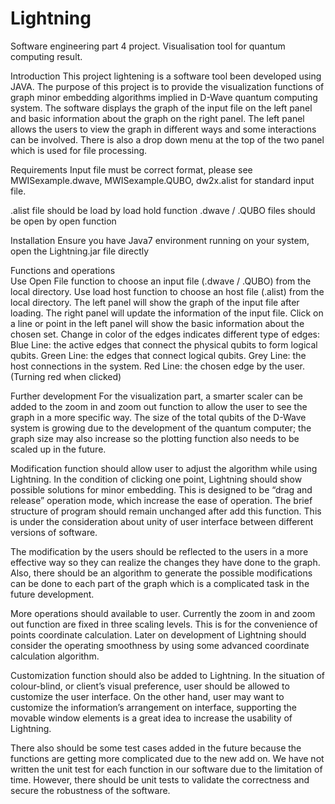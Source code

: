 # Lightning

Software engineering part 4 project. Visualisation tool for quantum computing result.

Introduction
This project lightening is a software tool been developed using JAVA. The purpose of this project is to provide the visualization functions of graph minor embedding algorithms implied in D-Wave quantum computing system. The software displays the graph of the input file on the left panel and basic information about the graph on the right panel. The left panel allows the users to view the graph in different ways and some interactions can be involved. There is also a drop down menu at the top of the two panel which is used for file processing.

Requirements
Input file must be correct format, please see MWISexample.dwave, MWISexample.QUBO, dw2x.alist for standard input file.

.alist file should be load by load hold function
.dwave / .QUBO files should be open by open function

Installation
Ensure you have Java7 environment running on your system, open the Lightning.jar file directly

Functions and operations	
Use Open File function to choose an input file (.dwave / .QUBO) from the local directory.
Use load host function to choose an host file (.alist) from the local directory.
The left panel will show the graph of the input file after loading. 
The right panel will update the information of the input file.
Click on a line or point in the left panel will show the basic information about the chosen set.
Change in color of the edges indicates different type of edges:
Blue Line: the active edges that connect the physical qubits to form logical qubits.
Green Line: the edges that connect logical qubits.
Grey Line: the host connections in the system.
Red Line: the chosen edge by the user. (Turning red when clicked)

Further development
For the visualization part, a smarter scaler can be added to the zoom in and zoom out function to allow the user to see the graph in a more specific way. The size of the total qubits of the D-Wave system is growing due to the development of the quantum computer; the graph size may  also  increase so the plotting function also needs to be scaled up in the future.  

Modification function should allow user to adjust the algorithm while using Lightning. In the condition of clicking one point, Lightning should show possible solutions for minor embedding. This is designed to be “drag and release” operation mode, which increase the ease of operation. The brief structure of program should remain unchanged after add this function. This is under the consideration about unity of user interface between different versions of software.

The modification by the users should be reflected to the users in a more effective way so they can realize the changes they have done to the graph. Also, there should be an algorithm to generate the possible modifications can be done to each part of the graph which is a  complicated  task in the future development.  

More operations should available to user. Currently the zoom in and zoom out function are fixed in three scaling levels. This is for the convenience of points coordinate calculation. Later on development of Lightning should consider the operating smoothness by using some advanced coordinate calculation algorithm. 

Customization function should also be added to Lightning. In the situation of colour-blind, or client’s visual preference, user should be allowed to customize the user interface. On the other hand, user may want to customize the information’s arrangement on interface, supporting the movable window elements is a great idea to increase the usability of Lightning.

There also should be some test cases added in the future because the functions are getting more complicated due to the new add on. We have not written the unit test for each function in our software due to the limitation of time. However, there should be unit tests to validate the correctness and secure the robustness of the software.
